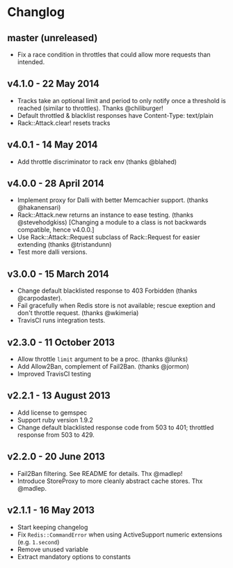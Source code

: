 # Changlog

## master (unreleased)
 - Fix a race condition in throttles that could allow more requests than intended.

## v4.1.0 - 22 May 2014
 - Tracks take an optional limit and period to only notify once a threshold
   is reached (similar to throttles). Thanks @chiliburger!
 - Default throttled & blacklist responses have Content-Type: text/plain
 - Rack::Attack.clear! resets tracks

## v4.0.1 - 14 May 2014
 * Add throttle discriminator to rack env (thanks @blahed)

## v4.0.0 - 28 April 2014
 * Implement proxy for Dalli with better Memcachier support. (thanks @hakanensari)
 * Rack::Attack.new returns an instance to ease testing. (thanks @stevehodgkiss)
   [Changing a module to a class is not backwards compatible, hence v4.0.0.]
 * Use Rack::Attack::Request subclass of Rack::Request for easier extending (thanks @tristandunn)
 * Test more dalli versions.

## v3.0.0 - 15 March 2014
 * Change default blacklisted response to 403 Forbidden (thanks @carpodaster).
 * Fail gracefully when Redis store is not available; rescue exeption and don't
   throttle request. (thanks @wkimeria)
 * TravisCI runs integration tests.

## v2.3.0 - 11 October 2013
 * Allow throttle `limit` argument to be a proc. (thanks @lunks)
 * Add Allow2Ban, complement of Fail2Ban. (thanks @jormon)
 * Improved TravisCI testing

## v2.2.1 - 13 August 2013
 * Add license to gemspec
 * Support ruby version 1.9.2
 * Change default blacklisted response code from 503 to 401; throttled response
   from 503 to 429.

## v2.2.0 - 20 June 2013
 * Fail2Ban filtering. See README for details. Thx @madlep!
 * Introduce StoreProxy to more cleanly abstract cache stores. Thx @madlep.

## v2.1.1 - 16 May 2013
 * Start keeping changelog
 * Fix `Redis::CommandError` when using ActiveSupport numeric extensions (e.g. `1.second`)
 * Remove unused variable
 * Extract mandatory options to constants
